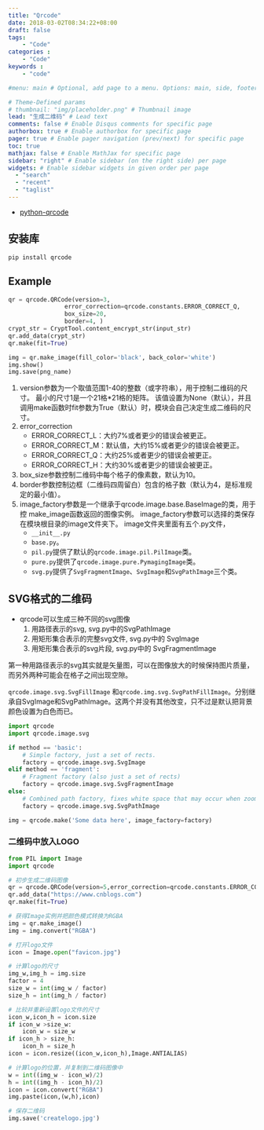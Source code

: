 ```yaml
---
title: "Qrcode"
date: 2018-03-02T08:34:22+08:00
draft: false
tags: 
    - "Code"
categories :                                 
    - "Code"
keywords :                                 
    - "code"

#menu: main # Optional, add page to a menu. Options: main, side, footer

# Theme-Defined params
# thumbnail: "img/placeholder.png" # Thumbnail image
lead: "生成二维码" # Lead text
comments: false # Enable Disqus comments for specific page
authorbox: true # Enable authorbox for specific page
pager: true # Enable pager navigation (prev/next) for specific page
toc: true 
mathjax: false # Enable MathJax for specific page
sidebar: "right" # Enable sidebar (on the right side) per page
widgets: # Enable sidebar widgets in given order per page
  - "search"
  - "recent"
  - "taglist"
---
```


+ [python-qrcode](https://github.com/lincolnloop/python-qrcode)


## 安装库

```shell
pip install qrcode
```

## Example

```python
qr = qrcode.QRCode(version=3,
                error_correction=qrcode.constants.ERROR_CORRECT_Q,
                box_size=20,
                border=4, )
crypt_str = CryptTool.content_encrypt_str(input_str)    
qr.add_data(crypt_str)
qr.make(fit=True)

img = qr.make_image(fill_color='black', back_color='white')
img.show()
img.save(png_name)
```

1. version参数为一个取值范围1-40的整数（或字符串），用于控制二维码的尺寸。
    最小的尺寸1是一个21格*21格的矩阵。
    该值设置为None（默认），并且调用make函数时fit参数为True（默认）时，模块会自己决定生成二维码的尺寸。
2. error_correction
    + ERROR_CORRECT_L：大约7%或者更少的错误会被更正。
    + ERROR_CORRECT_M：默认值，大约15%或者更少的错误会被更正。
    + ERROR_CORRECT_Q：大约25%或者更少的错误会被更正。
    + ERROR_CORRECT_H：大约30%或者更少的错误会被更正。
3. box_size参数控制二维码中每个格子的像素数，默认为10。
4. border参数控制边框（二维码四周留白）包含的格子数（默认为4，是标准规定的最小值）。
5. image_factory参数是一个继承于qrcode.image.base.BaseImage的类，用于控 make_image函数返回的图像实例。
    image_factory参数可以选择的类保存在模块根目录的image文件夹下。
    image文件夹里面有五个.py文件，
    + `__init__.py`
    + `base.py`。
    + `pil.py`提供了默认的`qrcode.image.pil.PilImage`类。
    + `pure.py`提供了`qrcode.image.pure.PymagingImage`类。
    + `svg.py`提供了`SvgFragmentImage`、`SvgImage`和`SvgPathImage`三个类。

## SVG格式的二维码

+ qrcode可以生成三种不同的svg图像
    1. 用路径表示的svg, svg.py中的SvgPathImage
    2. 用矩形集合表示的完整svg文件, svg.py中的 SvgImage
    3. 用矩形集合表示的svg片段, svg.py中的 SvgFragmentImage
    
第一种用路径表示的svg其实就是矢量图，可以在图像放大的时候保持图片质量，而另外两种可能会在格子之间出现空隙。

`qrcode.image.svg.SvgFillImage` 和`qrcode.img.svg.SvgPathFillImage`。分别继承自SvgImage和SvgPathImage。这两个并没有其他改变，只不过是默认把背景颜色设置为白色而已。

```python
import qrcode
import qrcode.image.svg

if method == 'basic':
    # Simple factory, just a set of rects.
    factory = qrcode.image.svg.SvgImage
elif method == 'fragment':
    # Fragment factory (also just a set of rects)
    factory = qrcode.image.svg.SvgFragmentImage
else:
    # Combined path factory, fixes white space that may occur when zooming
    factory = qrcode.image.svg.SvgPathImage

img = qrcode.make('Some data here', image_factory=factory)

```

### 二维码中放入LOGO

```python
from PIL import Image
import qrcode

# 初步生成二维码图像
qr = qrcode.QRCode(version=5,error_correction=qrcode.constants.ERROR_CORRECT_H,box_size=8,border=4)
qr.add_data("https://www.cnblogs.com")
qr.make(fit=True)

# 获得Image实例并把颜色模式转换为RGBA
img = qr.make_image()
img = img.convert("RGBA")

# 打开logo文件
icon = Image.open("favicon.jpg")

# 计算logo的尺寸
img_w,img_h = img.size
factor = 4
size_w = int(img_w / factor)
size_h = int(img_h / factor)

# 比较并重新设置logo文件的尺寸
icon_w,icon_h = icon.size
if icon_w >size_w:
    icon_w = size_w
if icon_h > size_h:
    icon_h = size_h
icon = icon.resize((icon_w,icon_h),Image.ANTIALIAS)

# 计算logo的位置，并复制到二维码图像中
w = int((img_w - icon_w)/2)
h = int((img_h - icon_h)/2)
icon = icon.convert("RGBA")
img.paste(icon,(w,h),icon)

# 保存二维码
img.save('createlogo.jpg')
```



